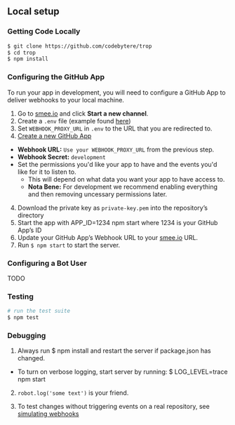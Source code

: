 ## Local setup

### Getting Code Locally

```sh
$ git clone https://github.com/codebytere/trop
$ cd trop
$ npm install
```

### Configuring the GitHub App

To run your app in development, you will need to configure a GitHub App to deliver webhooks to your local machine.

1. Go to [smee.io](https://smee.io/) and click **Start a new channel**.
2. Create a `.env` file (example found [here](.example.env))
2. Set `WEBHOOK_PROXY_URL` in `.env` to the URL that you are redirected to.
3. [Create a new GitHub App](https://github.com/settings/apps/new)
  - **Webhook URL:** `Use your WEBHOOK_PROXY_URL` from the previous step.
  - **Webhook Secret:** `development`
  - Set the permissions you'd like your app to have and the events you'd like for it to listen to.  
    - This will depend on what data you want your app to have access to.
    - **Nota Bene:** For development we recommend enabling everything and then removing uncessary permissions later.
4. Download the private key as `private-key.pem` into the repository’s directory
5. Start the app with APP_ID=1234 npm start where 1234 is your GitHub App’s ID
5. Update your GitHub App’s Webhook URL to your [smee.io](https://smee.io/) URL.
6. Run `$ npm start` to start the server.

### Configuring a Bot User

TODO

### Testing

```sh
# run the test suite
$ npm test
```

### Debugging

1. Always run $ npm install and restart the server if package.json has changed.
  - To turn on verbose logging, start server by running: $ LOG_LEVEL=trace npm start

2. `robot.log('some text')` is your friend.

2. To test changes without triggering events on a real repository, see [simulating webhooks](https://probot.github.io/docs/simulating-webhooks/)